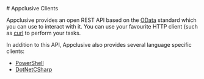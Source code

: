 <html>
<head>
<title>tralala</title>
</head>
</html>
# Appclusive Clients

Appclusive provides an open REST API based on the [OData](http://odata.org) standard which you can use to interact with it. You can use your favourite HTTP client (such as [curl](https://curl.haxx.se/) to perform your tasks.

In addition to this API, Appclusive also provides several language specific clients:

* [PowerShell](./PowerShell/!index)
* [DotNetCSharp](./DotNetCSharp/!index)
